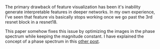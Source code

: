 The primary drawback of feature visualization has been it's inability generate interpretable features in deeper networks. In my own experience, I've seen that feature vis basically stops working once we go past the 3rd resnet block in a resnet18.

This paper somehow fixes this issue by optimizing the images in the phase spectrum while keeping the magnitude constant. I have explained the concept of a phase spectrum in this [other post](https://mayukhdeb.github.io/notes/posts/2024-02-24-phase-spectrum.html).